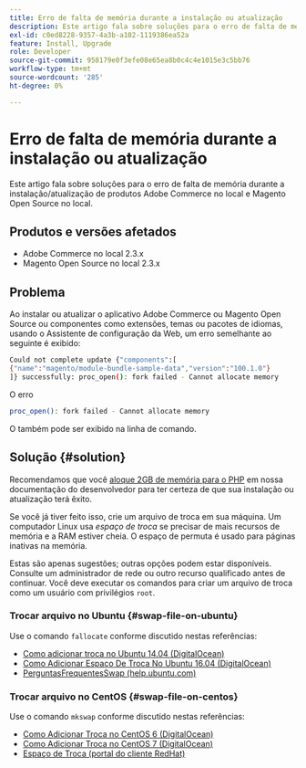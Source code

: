 ```yaml
---
title: Erro de falta de memória durante a instalação ou atualização
description: Este artigo fala sobre soluções para o erro de falta de memória durante a instalação/atualização de produtos Adobe Commerce no local e Magento Open Source no local.
exl-id: c0ed8228-9357-4a3b-a102-1119386ea52a
feature: Install, Upgrade
role: Developer
source-git-commit: 958179e0f3efe08e65ea8b0c4c4e1015e3c5bb76
workflow-type: tm+mt
source-wordcount: '285'
ht-degree: 0%

---
```


# Erro de falta de memória durante a instalação ou atualização

Este artigo fala sobre soluções para o erro de falta de memória durante a instalação/atualização de produtos Adobe Commerce no local e Magento Open Source no local.

## Produtos e versões afetados

* Adobe Commerce no local 2.3.x
* Magento Open Source no local 2.3.x

## Problema

Ao instalar ou atualizar o aplicativo Adobe Commerce ou Magento Open Source ou componentes como extensões, temas ou pacotes de idiomas, usando o Assistente de configuração da Web, um erro semelhante ao seguinte é exibido:

```bash
Could not complete update {"components":[
{"name":"magento/module-bundle-sample-data","version":"100.1.0"}
]} successfully: proc_open(): fork failed - Cannot allocate memory
```

O erro

```bash
proc_open(): fork failed - Cannot allocate memory
```

O também pode ser exibido na linha de comando.

## Solução {#solution}

Recomendamos que você [aloque 2GB de memória para o PHP](https://devdocs.magento.com/guides/v2.3/install-gde/prereq/php-settings.html) em nossa documentação do desenvolvedor para ter certeza de que sua instalação ou atualização terá êxito.

Se você já tiver feito isso, crie um arquivo de troca em sua máquina. Um computador Linux usa *espaço de troca* se precisar de mais recursos de memória e a RAM estiver cheia. O espaço de permuta é usado para páginas inativas na memória.

Estas são apenas sugestões; outras opções podem estar disponíveis. Consulte um administrador de rede ou outro recurso qualificado antes de continuar. Você deve executar os comandos para criar um arquivo de troca como um usuário com privilégios `root`.

### Trocar arquivo no Ubuntu {#swap-file-on-ubuntu}

Use o comando `fallocate` conforme discutido nestas referências:

* [Como adicionar troca no Ubuntu 14.04 (DigitalOcean)](https://www.digitalocean.com/community/tutorials/how-to-add-swap-on-ubuntu-14-04)
* [Como Adicionar Espaço De Troca No Ubuntu 16.04 (DigitalOcean)](https://www.digitalocean.com/community/tutorials/how-to-add-swap-space-on-ubuntu-16-04)
* [PerguntasFrequentesSwap (help.ubuntu.com)](https://help.ubuntu.com/community/SwapFaq)

### Trocar arquivo no CentOS {#swap-file-on-centos}

Use o comando `mkswap` conforme discutido nestas referências:

* [Como Adicionar Troca no CentOS 6 (DigitalOcean)](https://www.digitalocean.com/community/tutorials/how-to-add-swap-on-centos-6)
* [Como Adicionar Troca no CentOS 7 (DigitalOcean)](https://www.digitalocean.com/community/tutorials/how-to-add-swap-on-centos-7)
* [Espaço de Troca (portal do cliente RedHat)](https://access.redhat.com/documentation/en-US/Red_Hat_Enterprise_Linux/6/html/Storage_Administration_Guide/ch-swapspace.html)
